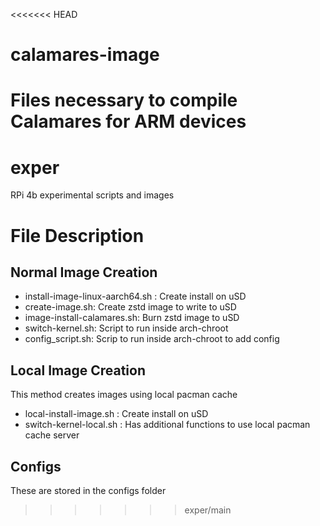 <<<<<<< HEAD
# calamares-image
Files necessary to compile Calamares for ARM devices
=======
# exper
RPi 4b experimental scripts and images

# File Description
## Normal Image Creation
- install-image-linux-aarch64.sh : Create install on uSD
- create-image.sh: Create zstd image to write to uSD
- image-install-calamares.sh: Burn zstd image to uSD
- switch-kernel.sh: Script to run inside arch-chroot
- config_script.sh: Scrip to run inside arch-chroot to add config
## Local Image Creation
This method creates images using local pacman cache
- local-install-image.sh : Create install on uSD
- switch-kernel-local.sh : Has additional functions to use local pacman cache server
## Configs
These are stored in the configs folder
>>>>>>> exper/main
